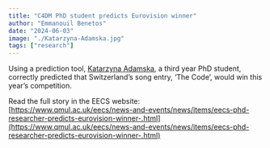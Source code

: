```yaml
---
title: "C4DM PhD student predicts Eurovision winner"
author: "Emmanouil Benetos"
date: "2024-06-03"
image: "./Katarzyna-Adamska.jpg"
tags: ["research"]
---
```


Using a prediction tool, [Katarzyna Adamska](https://www.qmul.ac.uk/eecs/people/profiles/adamskakatarzynamaria.html), a third year PhD student, correctly predicted that Switzerland’s song entry, ‘The Code’, would win this year’s competition. 

Read the full story in the EECS website: [https://www.qmul.ac.uk/eecs/news-and-events/news/items/eecs-phd-researcher-predicts-eurovision-winner-.html](https://www.qmul.ac.uk/eecs/news-and-events/news/items/eecs-phd-researcher-predicts-eurovision-winner-.html)
